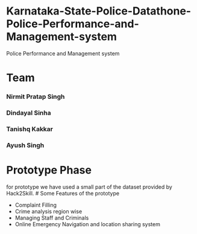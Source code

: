 # Karnataka-State-Police-Datathone-Police-Performance-and-Management-system
Police Performance and Management system 
# Team
<h3>Nirmit Pratap Singh</h3>
<h3>Dindayal Sinha</h3>
<h3>Tanishq Kakkar</h3>
<h3>Ayush Singh</h3>
<h1>Prototype Phase</h1>
for prototype we have used a small part of the dataset provided by Hack2Skill.
# Some Features of the prototype
<ul>
<li>Complaint Filling</li>
<li>Crime analysis region wise</li>
<li>Managing Staff and Criminals</li>
<li>Online Emergency Navigation and location sharing system</li>
</ul>
